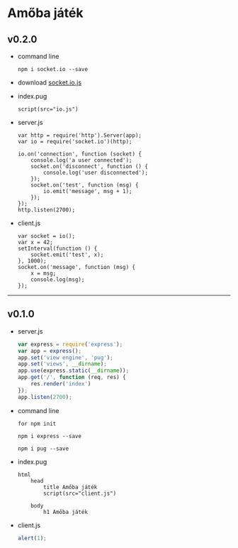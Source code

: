 # Amőba játék

## v0.2.0

* command line
	```DOS
	npm i socket.io --save
	```


* download
	[socket.io.js](https://cdn.socket.io/socket.io-1.4.5.js)


* index.pug
	```
	script(src="io.js")
	```


* server.js
	```
	var http = require('http').Server(app);
	var io = require('socket.io')(http);
	```
	```
	io.on('connection', function (socket) {
		console.log('a user connected');
		socket.on('disconnect', function () {
			console.log('user disconnected');
		});
		socket.on('test', function (msg) {
			io.emit('message', msg + 1);
		});
	});
	http.listen(2700);
	```


* client.js
	```
	var socket = io();
	var x = 42;
	setInterval(function () {
		socket.emit('test', x);
	}, 1000);
	socket.on('message', function (msg) {
		x = msg;
		console.log(msg);
	});
	```

---

## v0.1.0

* server.js
	```javascript
	var express = require('express');
	var app = express();
	app.set('view engine', 'pug');
	app.set('views', __dirname);
	app.use(express.static(__dirname));
	app.get('/', function (req, res) {
		res.render('index')
	});
	app.listen(2700);
	```


* command line
	```DOS
	for npm init

	npm i express --save

	npm i pug --save
	```


* index.pug
	```jade
	html
		head
			title Amőba játék
			script(src="client.js")

		body
			h1 Amőba játék

	```


* client.js
	```javascript
	alert(1);
	```
